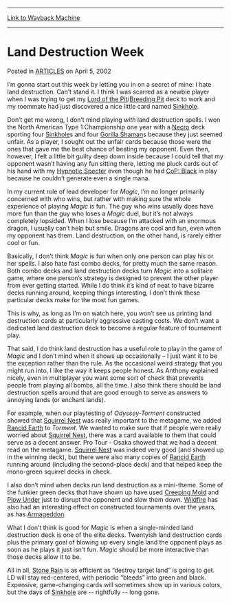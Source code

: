 
---
[Link to Wayback Machine](https://web.archive.org/web/20150328035247/http://magic.wizards.com/en/articles/archive/land-destruction-week-2002-04-05)

[_metadata_:generator]:- "Drupal 7 (http://drupal.org)"
[_metadata_:node]:- "287456"
[_metadata_:publish_date]:- "2002-04-05"
[_metadata_:source]:- "div-main-content"
[_metadata_:title]:- "Land Destruction Week"
[_metadata_:wayback_capture_timestamp]:- "2015-03-28 03:52:47"
[_metadata_:wayback_raw_url]:- "https://web.archive.org/web/20150328035247id_/http://magic.wizards.com/en/articles/archive/land-destruction-week-2002-04-05"
[_metadata_:wayback_url]:- "http://magic.wizards.com/en/articles/archive/land-destruction-week-2002-04-05"
---


Land Destruction Week
=====================



 Posted in [ARTICLES](/en/articles)
 on April 5, 2002 










I’m gonna start out this week by letting you in on a secret of mine: I hate land destruction. Can’t stand it. I think I was scarred as a newbie player when I was trying to get my [Lord of the Pit](http://gatherer.wizards.com/Pages/Card/Details.aspx?name=Lord+of+the+Pit)/[Breeding Pit](http://gatherer.wizards.com/Pages/Card/Details.aspx?name=Breeding+Pit) deck to work and my roommate had just discovered a nice little card named [Sinkhole](http://gatherer.wizards.com/Pages/Card/Details.aspx?name=Sinkhole).


Don’t get me wrong, I don’t mind playing *with* land destruction spells. I won the North American Type 1 Championship one year with a [Necro](http://gatherer.wizards.com/Pages/Card/Details.aspx?multiverseid=383028) deck sporting four [Sinkhole](http://gatherer.wizards.com/Pages/Card/Details.aspx?name=Sinkhole)s and four [Gorilla Shaman](http://gatherer.wizards.com/Pages/Card/Details.aspx?name=Gorilla+Shaman)s because they just seemed unfair. As a player, I sought out the unfair cards because those were the ones that gave me the best chance of beating my opponent. Even then, however, I felt a little bit guilty deep down inside because I could tell that my opponent wasn’t having any fun sitting there, letting me pluck cards out of his hand with my [Hypnotic Specter](http://gatherer.wizards.com/Pages/Card/Details.aspx?name=Hypnotic+Specter) even though he had [CoP: Black](http://gatherer.wizards.com/Pages/Card/Details.aspx?multiverseid=83024) in play because he couldn’t generate even a single mana.


In my current role of lead developer for *Magic*, I’m no longer primarily concerned with who wins, but rather with making sure the whole experience of playing *Magic* is fun. The guy who wins usually does have more fun than the guy who loses a *Magic* duel, but it’s not always completely lopsided. When I lose because I’m attacked with an enormous dragon, I usually can’t help but smile. Dragons are cool and fun, even when my opponent has them. Land destruction, on the other hand, is rarely either cool or fun.


Basically, I don’t think *Magic* is fun when only one person can play his or her spells. I also hate fast combo decks, for pretty much the same reason. Both combo decks and land destruction decks turn *Magic* into a solitaire game, where one person’s strategy is designed to prevent the other player from ever getting started. While I do think it’s kind of neat to have bizarre decks running around, keeping things interesting, I don’t think these particular decks make for the most fun games.


This is why, as long as I’m on watch here, you won’t see us printing land destruction cards at particularly aggressive casting costs. We don’t want a dedicated land destruction deck to become a regular feature of tournament play.


That said, I do think land destruction has a useful role to play in the game of *Magic* and I don’t mind when it shows up occasionally – I just want it to be the exception rather than the rule. As the occasional weird strategy that you might run into, I like the way it keeps people honest. As Anthony explained nicely, even in multiplayer you want some sort of check that prevents people from playing all bombs, all the time. I also think there should be land destruction spells around that are good enough to serve as answers to annoying lands (or enchant lands).


For example, when our playtesting of *Odyssey-Torment* constructed showed that [Squirrel Nest](http://gatherer.wizards.com/Pages/Card/Details.aspx?name=Squirrel+Nest) was really important to the metagame, we added [Rancid Earth](http://gatherer.wizards.com/Pages/Card/Details.aspx?name=Rancid+Earth) to *Torment*. We wanted to make sure that if people were really worried about [Squirrel Nest](http://gatherer.wizards.com/Pages/Card/Details.aspx?name=Squirrel+Nest), there was a card available to them that could serve as a decent answer. Pro Tour - Osaka showed that we had a decent read on the metagame. [Squirrel Nest](http://gatherer.wizards.com/Pages/Card/Details.aspx?name=Squirrel+Nest) was indeed very good (and showed up in the winning deck), but there were also many copies of [Rancid Earth](http://gatherer.wizards.com/Pages/Card/Details.aspx?name=Rancid+Earth) running around (including the second-place deck) and that helped keep the mono-green squirrel decks in check.


I also don’t mind when decks run land destruction as a mini-theme. Some of the funkier green decks that have shown up have used [Creeping Mold](http://gatherer.wizards.com/Pages/Card/Details.aspx?name=Creeping+Mold) and [Plow Under](http://gatherer.wizards.com/Pages/Card/Details.aspx?name=Plow+Under) just to disrupt the opponent and slow them down. [Wildfire](http://gatherer.wizards.com/Pages/Card/Details.aspx?name=Wildfire) has also had an interesting effect on constructed tournaments over the years, as has [Armageddon](http://gatherer.wizards.com/Pages/Card/Details.aspx?name=Armageddon).


What I don’t think is good for *Magic* is when a single-minded land destruction deck is one of the elite decks. Twentyish land destruction cards plus the primary goal of blowing up every single land the opponent plays as soon as he plays it just isn’t fun. *Magic* should be more interactive than those decks allow it to be.


All in all, [Stone Rain](http://gatherer.wizards.com/Pages/Card/Details.aspx?name=Stone+Rain) is as efficient as “destroy target land” is going to get. LD will stay red-centered, with periodic “bleeds” into green and black. Expensive, game-changing cards will sometimes show up in various colors, but the days of [Sinkhole](http://gatherer.wizards.com/Pages/Card/Details.aspx?name=Sinkhole) are -- rightfully -- long gone.








